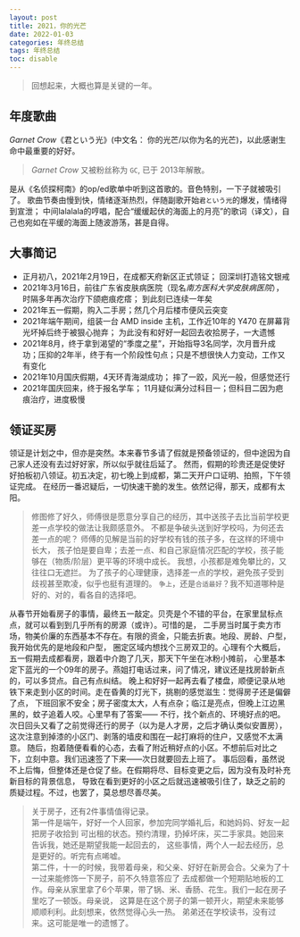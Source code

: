 ```yaml
---
layout: post
title: 2021，你的光芒
date: 2022-01-03
categories: 年终总结
tags: 年终总结
toc: disable
---
```

> 回想起来，大概也算是关键的一年。

## 年度歌曲

*Garnet Crow*《君という光》(中文名： 你的光芒/以你为名的光芒)，以此感谢生命中最重要的好好。

> *Garnet Crow* 又被粉丝称为 `GC`, 已于 2013年解散。 

是从《名侦探柯南》的op/ed歌单中听到这首歌的。音色特别，一下子就被吸引了。
歌曲节奏由慢到快，情绪逐渐热烈，伴随副歌开始`君という光`的爆发，情绪得到宣泄；
中间lalalala的哼唱，配合“缓缓起伏的海面上的月亮”的歌词（译文），自己也宛如在平缓的海面上随波游荡，甚是自得。

## 大事简记

- 正月初八，2021年2月19日，在成都天府新区正式领证； 回深圳打造铭文银戒
- 2021年3月16日，前往广东省皮肤病医院（现名*南方医科大学皮肤病医院*），时隔多年再次治疗下颌疤痕疙瘩； 到此刻已连续一年矣
- 2021年五一假期，购入二手房；然几个月后楼市便风云突变
- 2021年端午期间，组装一台 AMD inside 主机，工作近10年的 Y470 在屏幕背光坏掉后终于被狠心抛弃； 为此没有和好好一起回去收拾房子，一大遗憾
- 2021年8月，终于拿到渴望的“季度之星”，开始指导3名同学，次月晋升成功；压抑的2年半，终于有一个阶段性句点；只是不想很快人力变动，工作又有变化
- 2021年10月国庆假期，4天环青海湖成功； 摔了一跤，风光一般，但感觉还行
- 2021年国庆回来，终于报名学车； 11月疑似满分过科目一；但科目二因为疤痕治疗，进度极慢

## 领证买房

领证是计划之中，但亦是突然。本来春节多请了假就是预备领证的，但中途因为自己家人还没有去过好好家，所以似乎就往后延了。
然而，假期的珍贵还是促使好好拍板初八领证。初五决定，初七晚上到成都，第二天开户口证明、拍照，下午领证完成。
在经历一番迟疑后，一切快速干脆的发生。依然记得，那天，成都有太阳。

> 修图修了好久，师傅很是愿意分享自己的经历，其中送孩子去比当前学校更差一点学校的做法让我颇感意外。
不都是争破头送到好学校吗，为何还去差一点的呢？ 师傅的见解是当前的好学校有钱的孩子多，在这样的环境中长大，
孩子怕是要自卑；去差一点、和自己家庭情况匹配的学校，孩子能够在（物质/阶层）更平等的环境中成长。
我想，小孩都是难免攀比的，又往往口无遮拦。
为了孩子的心理健康，选择差一点的学校，避免孩子受到歧视甚至欺凌，似乎也挺有道理的。
`争上`，还是`合适最好`？我不知道哪种是好的、对的，看各自的选择吧。

从春节开始看房子的事情，最终五一敲定。贝壳是个不错的平台，在家里鼠标点点，就可以看到到几乎所有的房源（或许）。可惜的是，
二手房当时属于卖方市场，物美价廉的东西基本不存在。有限的资金，只能去折衷。地段、房龄、户型，我开始优先的是地段和户型，
圈定区域内想找个三房双卫的。心理有个大概后，五一假期去成都看房，跟着中介跑了几天，那天下午坐在冰粉小摊前，
心里基本定下蓝光的一个09年的房子。燕姐打电话过来，问了情况，建议还是找房龄新点的，可以多贷点。自己有点纠结。
晚上和好好一起再去看了楼盘，顺便记录从地铁下来走到小区的时间。走在昏黄的灯光下，挑剔的感觉滋生：觉得房子还是偏僻了点，
下班回家不安全；房子密度太大，人有点杂；临江是亮点，但晚上江边黑黑的，蚊子追着人咬。心里早有了答案——
不行，找个新点的、环境好点的吧。次日回头又看了之前觉得还行的房子（以为是人才房，之后才确认类似安置房），
这次注意到掉漆的小区门、剥落的墙皮和围在一起打麻将的住户，又感觉不太满意。
随后，抱着随便看看的心态，去看了附近稍好点的小区。不想前后对比之下，立刻中意。我们迅速签了下来——次日就要回去上班了。
事后回看，虽然说不上后悔，但整体还是仓促了些。在假期将尽、目标变更之后，因为没有及时补充新目标的背景信息，
导致在看到更好的小区之后就迅速被吸引住了，缺乏之前的质疑过程。不过，也罢了，莫总想尽善尽美。

> 关于房子，还有2件事情值得记录。  
第一件是端午，好好一个人回家，参加完同学婚礼后，和她妈妈、好友一起把房子收拾到
可出租的状态。预约清理，扔掉坏床，买二手家具。她回来告诉我，她还是期望我能一起回去的，
这些事情，两个人一起去经历，总是更好的。听完有点唏嘘。  
第二件，十一的时候，我带着母亲，和父亲、好好在新房会合。父亲为了十一过来能修饰一下房子，前不久特意答应了
去成都做一个短期贴地板的工作。母亲从家里拿了6个苹果，带了锅、米、香肠、花生。我们一起在房子里吃了一顿饭。母亲说，
这算是在这个房子的第一顿开火，期望未来能够顺顺利利。此刻想来，依然觉得心头一热。
弟弟还在学校读书，没有过来。这可能是唯一的遗憾了。

